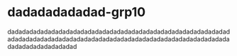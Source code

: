 # dadadadadadad-grp10
dadadadadadadadadadadadadadadadadadadadadadadadadadadadadadadadadadadadadadadadadadadadadadadadadadadadadadadadadadadadadadadadadadadadadadad
